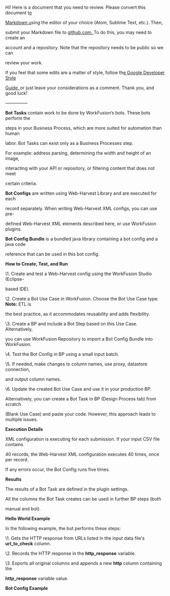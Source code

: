 ﻿

Hi! Here is a document that you need to review. Please convert this document t[o](https://github.com/adam-p/markdown-here/wiki/Markdown-Cheatsheet)

[Markdown](https://github.com/adam-p/markdown-here/wiki/Markdown-Cheatsheet)[ ](https://github.com/adam-p/markdown-here/wiki/Markdown-Cheatsheet)[u](https://github.com/adam-p/markdown-here/wiki/Markdown-Cheatsheet)sing the editor of your choice (Atom, Sublime Text, etc.). Then,

submit your Markdown file to [github.com](https://github.com/)[.](https://github.com/)[ ](https://github.com/)To do this, you may need to create an

account and a repository. Note that the repository needs to be public so we can

review your work.

If you feel that some edits are a matter of style, follow th[e](https://developers.google.com/style/)[ ](https://developers.google.com/style/)[Google](https://developers.google.com/style/)[ ](https://developers.google.com/style/)[Developer](https://developers.google.com/style/)[ ](https://developers.google.com/style/)[Style](https://developers.google.com/style/)

[Guide](https://developers.google.com/style/)[,](https://developers.google.com/style/)[ ](https://developers.google.com/style/)or just leave your considerations as a comment. Thank you, and good luck!

—————

**Bot Tasks** contain work to be done by WorkFusion’s bots. These bots perform the

steps in your Business Process, which are more suited for automation than human

labor. Bot Tasks can exist only as a Business Processes step.

For example: address parsing, determining the width and height of an image,

interacting with your API or repository, or filtering content that does not meet

certain criteria.

**Bot Configs** are written using Web-Harvest Library and are executed for each

record separately. When writing Web-Harvest XML configs, you can use pre-

defined Web-Harvest XML elements described here, or use WorkFusion plugins.

**Bot Config Bundle** is a bundled java library containing a bot config and a java code

reference that can be used in this bot config.

**How to Create, Test, and Run**

\1. Create and test a Web-Harvest config using the WorkFusion Studio (Eclipse-

based IDE).

\2. Create a Bot Use Case in WorkFusion. Choose the Bot Use Case type. **Note:** ETL is

the best practice, as it accommodates reusability and adds flexibility.

\3. Create a BP and include a Bot Step based on this Use Case. Alternatively,

you can use WorkFusion Repository to import a Bot Config Bundle into WorkFusion.

\4. Test the Bot Config in BP using a small input batch.

\5. If needed, make changes to column names, use proxy, datastore connection,

and output column names.

\6. Update the created Bot Use Case and use it in your production BP.

Alternatively, you can create a Bot Task in BP (Design Process tab) from scratch

(Blank Use Case) and paste your code. However, this approach leads to multiple issues.

**Execution Details**

XML configuration is executing for each submission. If your input CSV file contains

40 records, the Web-Harvest XML configuration executes 40 times, once per record.

If any errors occur, the Bot Config runs five times.

**Results**

The results of a Bot Task are defined in the <export> plugin settings.

All the columns the Bot Task creates can be used in further BP steps (both

manual and bot).

**Hello World Example**

In the following example, the bot performs these steps:

\1. Gets the HTTP response from URLs listed in the input data file's **url\_to\_check** column.

\2. Records the HTTP response in the **http\_response** variable.

\3. Exports all original columns and appends a new **http** column containing the

**http\_response** variable value.

**Bot Config Example**

<?xml version="1.0" encoding="UTF-8"?>

<config>

<!--defining variable-->

<var-def name="http\_response">

<!--passing the appropriate value from url\_to\_check column in input data file

as a parameter for http plugin-->

<http url="${url\_to\_check}"></http> </var-def>

<!--exporting all original input columns-->

<export include-original-data="true">

<!--adding a new column with the http plugin result to the export file-->

<single-column name="http" value="${http\_response}"/> </export>

</config>



